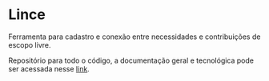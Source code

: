 # Lince

Ferramenta para cadastro e conexão entre necessidades e contribuições de escopo livre.

Repositório para todo o código, a documentação geral e tecnológica pode ser acessada nesse 
[link](https://github.com/lince-social).
